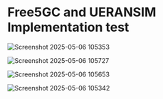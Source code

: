 # Free5GC and UERANSIM Implementation test

![Screenshot 2025-05-06 105353](https://github.com/user-attachments/assets/237c32a7-f4d9-408e-947c-6457d801a9fb)


![Screenshot 2025-05-06 105727](https://github.com/user-attachments/assets/2ea6dc8b-02b0-4717-86b2-021547b114f7)


![Screenshot 2025-05-06 105653](https://github.com/user-attachments/assets/27f810d0-f6c0-4267-b283-9c5841ae2092)


![Screenshot 2025-05-06 105342](https://github.com/user-attachments/assets/ffa19d0e-8d04-4bb0-9ac9-3cfeec5a8107)
